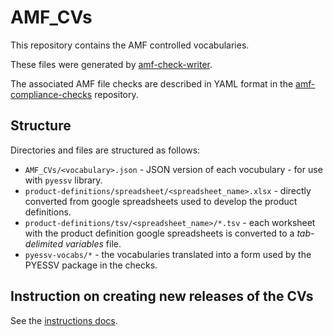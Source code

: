 # AMF_CVs

This repository contains the AMF controlled vocabularies.

These files were generated by [amf-check-writer](https://github.com/ncasuk/amf-check-writer).

The associated AMF file checks are described in YAML format in the 
[amf-compliance-checks](https://github.com/ncasuk/amf-compliance-checks) repository.

## Structure

Directories and files are structured as follows:
 - `AMF_CVs/<vocabulary>.json` - JSON version of each vocubulary - for use with `pyessv` library.
 - `product-definitions/spreadsheet/<spreadsheet_name>.xlsx` - directly converted from google spreadsheets used to develop the product definitions.
 - `product-definitions/tsv/<spreadsheet_name>/*.tsv` - each worksheet with the product definition google spreadsheets is converted to a *tab-delimited variables* file.
 - `pyessv-vocabs/*` - the vocabularies translated into a form used by the PYESSV package in the checks.

## Instruction on creating new releases of the CVs

See the [instructions docs](./docs/create-release.md).

